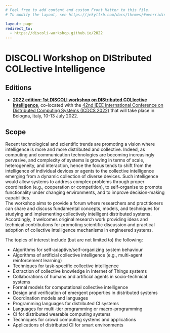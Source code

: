 ```yaml
---
# Feel free to add content and custom Front Matter to this file.
# To modify the layout, see https://jekyllrb.com/docs/themes/#overriding-theme-defaults

layout: page
redirect_to:
  - https://discoli-workshop.github.io/2022
---
```


<script type="text/javascript">
window.location.replace("https://discoli-workshop.github.io/2022");
</script>

# **DISCOLI** Workshop on **DIS**tributed **COL**lective **I**ntelligence <!-- **** -->

## Editions

- **[2022 edition: 1st DISCOLI workshop on DIStributed COLlective Intelligence](https://discoli-worskhop.github.io/2022)**, co-located with the [42nd IEEE International Conference on Distributed Computing Systems (ICDCS 2022)](https://icdcs2022.icdcs.org/) that will take place in Bologna, Italy, 10-13 July 2022.

## Scope

Recent technological and scientific trends are promoting a vision where intelligence is more and more distributed and collective. Indeed, as computing and communication technologies are becoming increasingly pervasive, and complexity of systems is growing in terms of scale, heterogeneity, and interaction, hence the focus tends to shift from the intelligence of individual devices or agents to the collective intelligence emerging from a dynamic collection of diverse devices. Such intelligence would allow systems to address complex problems through proper coordination (e.g., cooperation or competition), to self-organise to promote functionality under changing environments, and to improve decision-making capabilities.  
The workshop aims to provide a forum where researchers and practitioners can share and discuss fundamental concepts, models, and techniques for studying and implementing collectively intelligent distributed systems. Accordingly, it welcomes original research work providing ideas and technical contributions for promoting scientific discussion and practical adoption of collective intelligence mechanisms in engineered systems.

The topics of interest include (but are not limited to) the following:

- Algorithms for self-adaptive/self-organizing system behaviour
- Algorithms of artificial collective intelligence (e.g., multi-agent reinforcement learning)
- Techniques for task-specific collective intelligence
- Extraction of collective knowledge in Internet of Things systems
- Collaborations of humans and artificial agents in socio-technical systems
- Formal models for computational collective intelligence
- Design and verification of emergent properties in distributed systems
- Coordination models and languages
- Programming languages for distributed CI systems
- Languages for multi-tier programming or macro-programming
- CI for distributed wearable computing systems
- Techniques for crowd computing systems and applications
- Applications of distributed CI for smart environments
